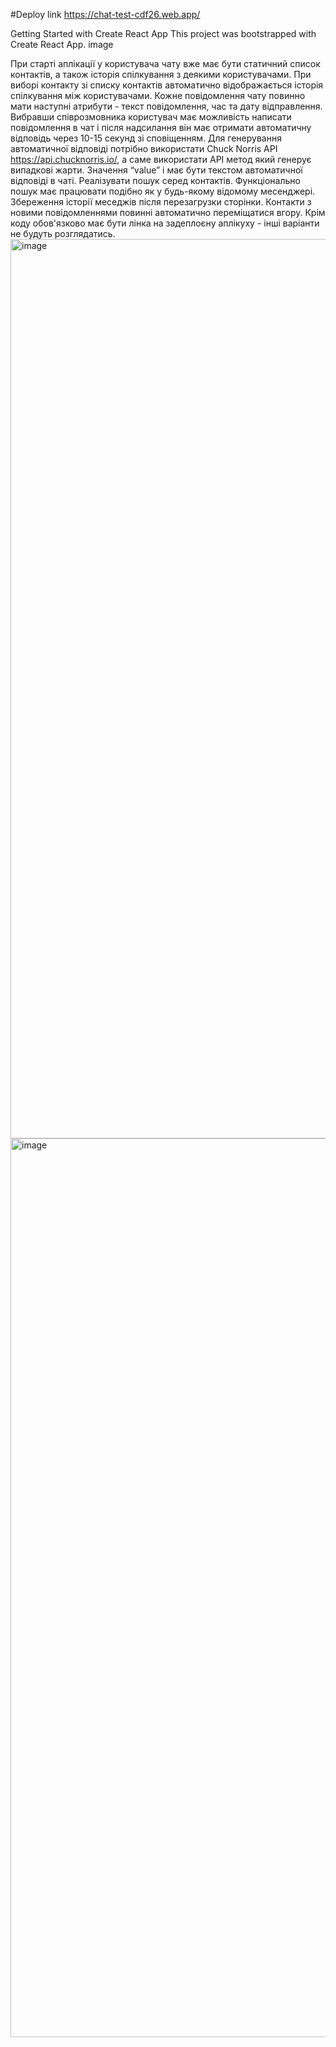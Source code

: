 #Deploy link https://chat-test-cdf26.web.app/

Getting Started with Create React App
This project was bootstrapped with Create React App. image

При старті аплікації у користувача чату вже має бути статичний список контактів, а також історія спілкування з деякими користувачами. При виборі контакту зі списку контактів автоматично відображається історія спілкування між користувачами. Кожне повідомлення чату повинно мати наступні атрибути - текст повідомлення, час та дату відправлення. Вибравши співрозмовника користувач має можливість написати повідомлення в чат і після надсилання він має отримати автоматичну відповідь через 10-15 секунд зі сповіщенням. Для генерування автоматичної відповіді потрібно використати Chuck Norris API https://api.chucknorris.io/, а саме використати API метод який генерує випадкові жарти. Значення “value” і має бути текстом автоматичної відповіді в чаті. Реалізувати пошук серед контактів. Функціонально пошук має працювати подібно як у будь-якому відомому месенджері. Збереження історії меседжів після перезагрузки сторінки. Контакти з новими повідомленнями повинні автоматично переміщатися вгору. Крім коду обов'язково має бути лінка на задеплоєну аплікуху - інші варіанти не будуть розглядатись.
<img width="1439" alt="image" src="https://user-images.githubusercontent.com/81477309/217333357-e0aa757c-9929-47a5-8538-6ae2b1fa275e.png">
<img width="1438" alt="image" src="https://user-images.githubusercontent.com/81477309/217333504-cd19be51-69ac-4636-8680-38cdf59e702d.png">
